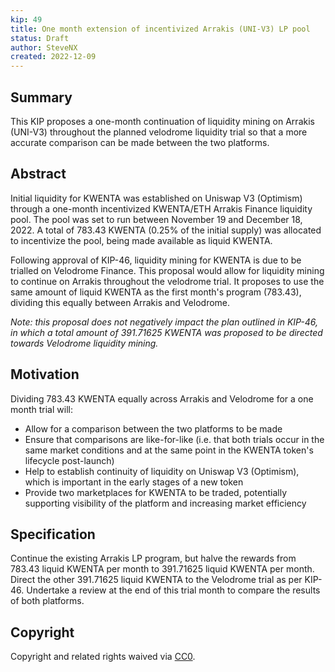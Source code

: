 ```yaml
---
kip: 49
title: One month extension of incentivized Arrakis (UNI-V3) LP pool
status: Draft
author: SteveNX
created: 2022-12-09
---
```


## Summary

This KIP proposes a one-month continuation of liquidity mining on Arrakis (UNI-V3) throughout the planned velodrome liquidity trial so that a more accurate comparison can be made between the two platforms.

## Abstract

Initial liquidity for KWENTA was established on Uniswap V3 (Optimism) through a one-month incentivized KWENTA/ETH Arrakis Finance liquidity pool. The pool was set to run between November 19 and December 18, 2022. A total of 783.43 KWENTA (0.25% of the initial supply) was allocated to incentivize the pool, being made available as liquid KWENTA. 

Following approval of KIP-46, liquidity mining for KWENTA is due to be trialled on Velodrome Finance. This proposal would allow for liquidity mining to continue on Arrakis throughout the velodrome trial. It proposes to use the same amount of liquid KWENTA as the first month's program (783.43), dividing this equally between Arrakis and Velodrome. 


*Note: this proposal does not negatively impact the plan outlined in KIP-46, in which a total amount of 391.71625 KWENTA was proposed to be directed towards Velodrome liquidity mining.*

## Motivation

Dividing 783.43 KWENTA equally across Arrakis and Velodrome for a one month trial will:

* Allow for a comparison between the two platforms to be made
* Ensure that comparisons are like-for-like (i.e. that both trials occur in the same market conditions and at the same point in the KWENTA token's lifecycle post-launch) 
* Help to establish continuity of liquidity on Uniswap V3 (Optimism), which is important in the early stages of a new token
* Provide two marketplaces for KWENTA to be traded, potentially supporting visibility of the platform and increasing market efficiency


## Specification

Continue the existing Arrakis LP program, but halve the rewards from 783.43 liquid KWENTA per month to 391.71625 liquid KWENTA per month. Direct the other 391.71625 liquid KWENTA to the Velodrome trial as per KIP-46. Undertake a review at the end of this trial month to compare the results of both platforms. 


## Copyright

Copyright and related rights waived via [CC0](https://creativecommons.org/publicdomain/zero/1.0/).

